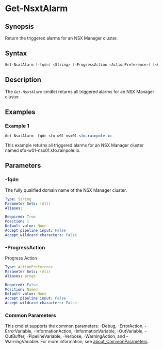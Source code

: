 # Get-NsxtAlarm

## Synopsis

Return the triggered alarms for an NSX Manager cluster.

## Syntax

```powershell
Get-NsxtAlarm [-fqdn] <String> [-ProgressAction <ActionPreference>] [<CommonParameters>]
```

## Description

The `Get-NsxtAlarm` cmdlet returns all triggered alarms for an NSX Manager cluster.

## Examples

### Example 1

```powershell
Get-NsxtAlarm -fqdn sfo-w01-nsx01.sfo.rainpole.io
```

This example returns all triggered alarms for an NSX Manager cluster named sfo-w01-nsx01.sfo.rainpole.io.

## Parameters

### -fqdn

The fully qualified domain name of the NSX Manager cluster.

```yaml
Type: String
Parameter Sets: (All)
Aliases:

Required: True
Position: 1
Default value: None
Accept pipeline input: False
Accept wildcard characters: False
```

### -ProgressAction

Progress Action

```yaml
Type: ActionPreference
Parameter Sets: (All)
Aliases: proga

Required: False
Position: Named
Default value: None
Accept pipeline input: False
Accept wildcard characters: False
```

### Common Parameters

This cmdlet supports the common parameters: -Debug, -ErrorAction, -ErrorVariable, -InformationAction, -InformationVariable, -OutVariable, -OutBuffer, -PipelineVariable, -Verbose, -WarningAction, and -WarningVariable. For more information, see [about_CommonParameters](http://go.microsoft.com/fwlink/?LinkID=113216).
